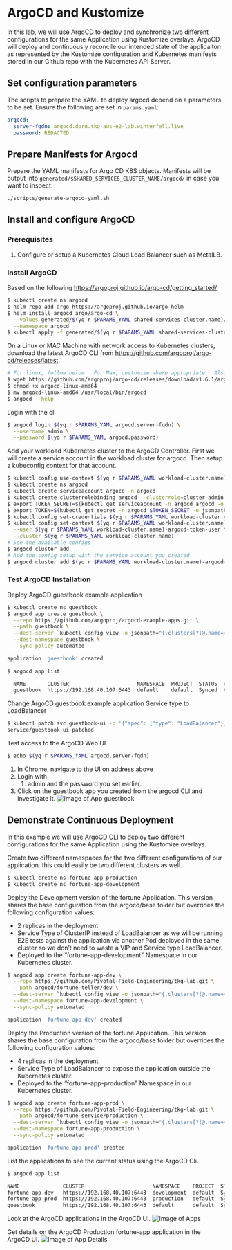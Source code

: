 # ArgoCD and Kustomize

In this lab, we will use ArgoCD to deploy and synchronize two different configurations for the same Application using  Kustomize overlays. ArgoCD will deploy and continuously reconcile our intended state of the applicaiton as represented by the Kustomize configuration and Kubernetes manifests stored in our Github repo with the Kubernetes API Server. 

## Set configuration parameters

The scripts to prepare the YAML to deploy argocd depend on a parameters to be set.  Ensure the following are set in `params.yaml`:

```yaml
argocd:
  server-fqdn: argocd.dorn.tkg-aws-e2-lab.winterfell.live
  password: REDACTED
```

## Prepare Manifests for Argocd

Prepare the YAML manifests for Argo CD K8S objects.  Manifests will be output into `generated/$SHARED_SERVICES_CLUSTER_NAME/argocd/` in case you want to inspect.

```bash
./scripts/generate-argocd-yaml.sh
```

## Install and configure ArgoCD

### Prerequisites
1. Configure or setup a Kubernetes Cloud Load Balancer such as MetalLB.

### Install ArgoCD
Based on the following https://argoproj.github.io/argo-cd/getting_started/

```bash
$ kubectl create ns argocd
$ helm repo add argo https://argoproj.github.io/argo-helm
$ helm install argocd argo/argo-cd \
  --values generated/$(yq r $PARAMS_YAML shared-services-cluster.name)/argocd/values.yaml \
  --namespace argocd
$ kubectl apply -f generated/$(yq r $PARAMS_YAML shared-services-cluster.name)/argocd/httpproxy.yaml
```

On a Linux or MAC Machine with network access to Kubernetes clusters,  download the latest ArgoCD CLI from https://github.com/argoproj/argo-cd/releases/latest. 

```bash
# For linux, follow below.  For Max, customize where appropriate.  Also, check version.
$ wget https://github.com/argoproj/argo-cd/releases/download/v1.6.1/argocd-linux-amd64 .
$ chmod +x argocd-linux-amd64
$ mv argocd-linux-amd64 /usr/local/bin/argocd
$ argocd --help
```

Login with the cli
```bash
$ argocd login $(yq r $PARAMS_YAML argocd.server-fqdn) \
  --username admin \
  --password $(yq r $PARAMS_YAML argocd.password)
```

Add your workload Kubernetes cluster to the ArgoCD Controller. First we will create a service account in the workload cluster for argocd.  Then setup a kubeconfig context for that account.

```bash
$ kubectl config use-context $(yq r $PARAMS_YAML workload-cluster.name)-admin@$(yq r $PARAMS_YAML workload-cluster.name)
$ kubectl create ns argocd
$ kubectl create serviceaccount argocd -n argocd
$ kubectl create clusterrolebinding argocd --clusterrole=cluster-admin --serviceaccount=argocd:argocd
$ export TOKEN_SECRET=$(kubectl get serviceaccount -n argocd argocd -o jsonpath='{.secrets[0].name}')
$ export TOKEN=$(kubectl get secret -n argocd $TOKEN_SECRET -o jsonpath='{.data.token}' | base64 --decode)
$ kubectl config set-credentials $(yq r $PARAMS_YAML workload-cluster.name)-argocd-token-user --token $TOKEN
$ kubectl config set-context $(yq r $PARAMS_YAML workload-cluster.name)-argocd-token-user@$(yq r $PARAMS_YAML workload-cluster.name) \
  --user $(yq r $PARAMS_YAML workload-cluster.name)-argocd-token-user \
  --cluster $(yq r $PARAMS_YAML workload-cluster.name)
# See the available configs
$ argocd cluster add
# Add the config setup with the service account you created
$ argocd cluster add $(yq r $PARAMS_YAML workload-cluster.name)-argocd-token-user@$(yq r $PARAMS_YAML workload-cluster.name)
```

### Test ArgoCD Installation

Deploy ArgoCD guestbook example application

```bash
$ kubectl create ns guestbook
$ argocd app create guestbook \
  --repo https://github.com/argoproj/argocd-example-apps.git \
  --path guestbook \
  --dest-server `kubectl config view -o jsonpath="{.clusters[?(@.name=='$(yq r $PARAMS_YAML workload-cluster.name)')].cluster.server}"` \
  --dest-namespace guestbook \
  --sync-policy automated

application 'guestbook' created
    
$ argocd app list

  NAME       CLUSTER                      NAMESPACE  PROJECT  STATUS  HEALTH   SYNCPOLICY  CONDITIONS  REPO                                                 PATH       TARGET
  guestbook  https://192.168.40.107:6443  default    default  Synced  Healthy  <none>      <none>      https://github.com/argoproj/argocd-example-apps.git  guestbook
```
Change ArgoCD guestbook example application Service type to LoadBalancer


```bash
$ kubectl patch svc guestbook-ui -p '{"spec": {"type": "LoadBalancer"}}'
service/guestbook-ui patched
```

Test access to the ArgoCD Web UI

```bash
$ echo $(yq r $PARAMS_YAML argocd.server-fqdn)
```

1. In Chrome, navigate to the UI on address above
2. Login with 
    1. admin and the password you set earlier.
3. Click on the guestbook app you created from the argocd CLI and investigate it.
![Image of App guestbook](../guestbook-app.png)

## Demonstrate Continuous Deployment

In this example we will use ArgoCD CLI to deploy two different configurations for the same Application using the Kustomize overlays. 

Create two different namespaces for the two different configurations of our application. this could easily be two different clusters as well.

```bash
$ kubectl create ns fortune-app-production
$ kubectl create ns fortune-app-development
```

Deploy the Development version of the fortune Application. This version shares the base configuration from the argocd/base folder but overrides the following configuration values:
- 2 replicas in the deployment
- Service Type of ClusterIP instead of LoadBalancer as we will be running E2E tests against the application via another Pod deployed in the same cluster so we don’t need to waste a VIP and Service type LoadBalancer.  
- Deployed to the “fortune-app-development" Namespace in our Kubernetes cluster.

```bash
$ argocd app create fortune-app-dev \
  --repo https://github.com/Pivotal-Field-Engineering/tkg-lab.git \
  --path argocd/fortune-teller/dev \
  --dest-server `kubectl config view -o jsonpath="{.clusters[?(@.name=='$(yq r $PARAMS_YAML workload-cluster.name)')].cluster.server}"` \
  --dest-namespace fortune-app-development \
  --sync-policy automated

application 'fortune-app-dev' created
```
Deploy the Production version of the fortune Application. This version shares the base configuration from the argocd/base folder but overrides the following configuration values:
- 4 replicas in the deployment
- Service Type of LoadBalancer to expose the application outside the Kubernetes cluster.
- Deployed to the “fortune-app-production" Namespace in our Kubernetes cluster.
```bash
$ argocd app create fortune-app-prod \
  --repo https://github.com/Pivotal-Field-Engineering/tkg-lab.git \
  --path argocd/fortune-service/production \
  --dest-server `kubectl config view -o jsonpath="{.clusters[?(@.name=='$(yq r $PARAMS_YAML workload-cluster.name)')].cluster.server}"` \
  --dest-namespace fortune-app-production \
  --sync-policy automated

application 'fortune-app-prod' created
```
List the applications to see the current status using the ArgoCD Cli.

```bash
$ argocd app list                                       

NAME              CLUSTER                      NAMESPACE    PROJECT  STATUS  HEALTH       SYNCPOLICY  CONDITIONS  REPO                                                      PATH               TARGET
fortune-app-dev   https://192.168.40.107:6443  development  default  Synced  Progressing  Auto        <none>      https://github.com/Pivotal-Field-Engineering/tkg-lab.git  argocd/dev         argocd-integration-exercise
fortune-app-prod  https://192.168.40.107:6443  production   default  Synced  Progressing  Auto        <none>      https://github.com/Pivotal-Field-Engineering/tkg-lab.git  argocd/production  argocd-integration-exercise
guestbook         https://192.168.40.107:6443  default      default  Synced  Healthy      Auto        <none>      https://github.com/argoproj/argocd-example-apps.git       guestbook
```

Look at the ArgoCD applications in the ArgoCD UI.
![Image of Apps](../argocd-apps.png)

Get details on the ArgoCD Production fortune-app application in the ArgoCD UI.
![Image of App Details](../argocd-app-details.png)
